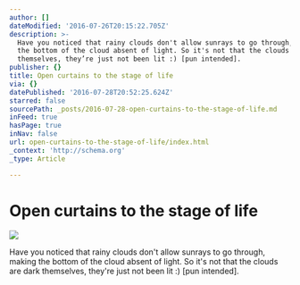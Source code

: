 ```yaml
---
author: []
dateModified: '2016-07-26T20:15:22.705Z'
description: >-
  Have you noticed that rainy clouds don't allow sunrays to go through, making
  the bottom of the cloud absent of light. So it's not that the clouds are dark
  themselves, they’re just not been lit :) [pun intended].
publisher: {}
title: Open curtains to the stage of life
via: {}
datePublished: '2016-07-28T20:52:25.624Z'
starred: false
sourcePath: _posts/2016-07-28-open-curtains-to-the-stage-of-life.md
inFeed: true
hasPage: true
inNav: false
url: open-curtains-to-the-stage-of-life/index.html
_context: 'http://schema.org'
_type: Article

---
```

# Open curtains to the stage of life
![](https://the-grid-user-content.s3-us-west-2.amazonaws.com/a3b2927e-ef0b-4ecb-9541-7b8177e21956.jpg)

Have you noticed that rainy clouds don't allow sunrays to go through, making the bottom of the cloud absent of light. So it's not that the clouds are dark themselves, they're just not been lit :) \[pun intended\].